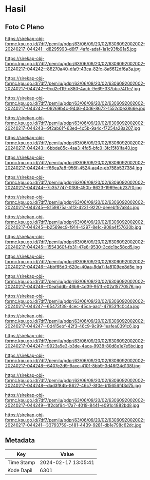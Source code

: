 # Hasil

## Foto C Plano

https://sirekap-obj-formc.kpu.go.id/7df7/pemilu/pdpr/63/06/09/20/02/6306092002002-20240217-044241--d8295993-d6f7-4afd-adaf-1a1c93fb91a5.jpg

https://sirekap-obj-formc.kpu.go.id/7df7/pemilu/pdpr/63/06/09/20/02/6306092002002-20240217-044242--88270a40-dfa9-43ca-82fc-8a6612df6a3a.jpg

https://sirekap-obj-formc.kpu.go.id/7df7/pemilu/pdpr/63/06/09/20/02/6306092002002-20240217-044242--9cd2ef19-c880-4acb-9e69-337bbc74f1e7.jpg

https://sirekap-obj-formc.kpu.go.id/7df7/pemilu/pdpr/63/06/09/20/02/6306092002002-20240217-044242--09269b4c-9446-40d6-8672-1552d0e3866e.jpg

https://sirekap-obj-formc.kpu.go.id/7df7/pemilu/pdpr/63/06/09/20/02/6306092002002-20240217-044243--9f2ab61f-63ed-4c5b-9a4c-f7254a28a207.jpg

https://sirekap-obj-formc.kpu.go.id/7df7/pemilu/pdpr/63/06/09/20/02/6306092002002-20240217-044243--6bbde85c-4aa3-4fd5-bfc0-3fc15f81fa40.jpg

https://sirekap-obj-formc.kpu.go.id/7df7/pemilu/pdpr/63/06/09/20/02/6306092002002-20240217-044244--f66ea7a8-956f-4524-aa4e-eb758b537384.jpg

https://sirekap-obj-formc.kpu.go.id/7df7/pemilu/pdpr/63/06/09/20/02/6306092002002-20240217-044244--7c357747-0f88-450b-8623-1969ecb237f0.jpg

https://sirekap-obj-formc.kpu.go.id/7df7/pemilu/pdpr/63/06/09/20/02/6306092002002-20240217-044245--8159875a-a1f3-4231-9220-deeebf97a84c.jpg

https://sirekap-obj-formc.kpu.go.id/7df7/pemilu/pdpr/63/06/09/20/02/6306092002002-20240217-044245--b2569ec9-f914-4297-8e1c-908a4f57630b.jpg

https://sirekap-obj-formc.kpu.go.id/7df7/pemilu/pdpr/63/06/09/20/02/6306092002002-20240217-044245--1554360f-fb31-47e6-9530-3cdc1bc58cd5.jpg

https://sirekap-obj-formc.kpu.go.id/7df7/pemilu/pdpr/63/06/09/20/02/6306092002002-20240217-044246--4bbf65d0-620c-40aa-8da7-fa8109ee8d5e.jpg

https://sirekap-obj-formc.kpu.go.id/7df7/pemilu/pdpr/63/06/09/20/02/6306092002002-20240217-044246--f0ea5ddb-46b6-4d39-951f-e02a15770576.jpg

https://sirekap-obj-formc.kpu.go.id/7df7/pemilu/pdpr/63/06/09/20/02/6306092002002-20240217-044247--65473f38-4cec-45ca-aac1-47953ffc0c4a.jpg

https://sirekap-obj-formc.kpu.go.id/7df7/pemilu/pdpr/63/06/09/20/02/6306092002002-20240217-044247--0d415ebf-42f3-46c9-9c99-1eafea0391c6.jpg

https://sirekap-obj-formc.kpu.go.id/7df7/pemilu/pdpr/63/06/09/20/02/6306092002002-20240217-044247--9923a5e3-b3de-4aca-9938-80d8e1e7e5bd.jpg

https://sirekap-obj-formc.kpu.go.id/7df7/pemilu/pdpr/63/06/09/20/02/6306092002002-20240217-044248--6407e2d9-9acc-4101-8bb9-3d46f24d138f.jpg

https://sirekap-obj-formc.kpu.go.id/7df7/pemilu/pdpr/63/06/09/20/02/6306092002002-20240217-044248--dad3f84b-8627-46c7-8f0e-b15656f43d75.jpg

https://sirekap-obj-formc.kpu.go.id/7df7/pemilu/pdpr/63/06/09/20/02/6306092002002-20240217-044249--1f2cbf64-17a7-4019-8441-e091c4882bd8.jpg

https://sirekap-obj-formc.kpu.go.id/7df7/pemilu/pdpr/63/06/09/20/02/6306092002002-20240217-044241--33793759-c481-4439-9281-db1e798c62dc.jpg


## Metadata

| Key        | Value               |
| ---------- | ------------------- |
| Time Stamp | 2024-02-17 13:05:41 |
| Kode Dapil | 6301                |



